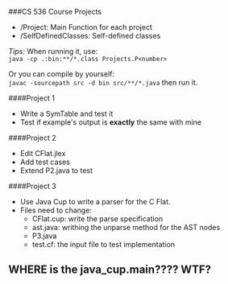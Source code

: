 ###CS 536 Course Projects
* /Project: Main Function for each project
* /SelfDefinedClasses: Self-defined classes

*Tips:*
When running it, use: <br/>
`java -cp .:bin:**/*.class Projects.P<number>`<br/>

Or you can compile by yourself: <br/>
`javac -sourcepath src -d bin src/**/*.java` then run it.

####Project 1
* Write a SymTable and test it
* Test if example's output is **exactly** the same with mine

####Project 2
* Edit CFlat.jlex
* Add test cases
* Extend P2.java to test

####Project 3
* Use Java Cup to write a parser for the C Flat. 
* Files need to change:
  * CFlat.cup: write the parse specification
  * ast.java: writhing the unparse method for the AST nodes
  * P3.java
  * test.cf: the input file to test implementation

## WHERE is the java_cup.main???? WTF?
